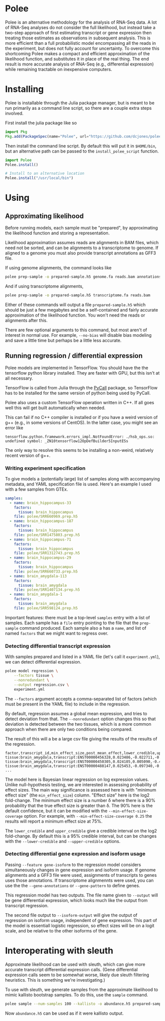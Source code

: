 
# Polee

Polee is an alternative methodology for the analysis of RNA-Seq data. A lot
of RNA-Seq analyses do not consider the full likelihood, but instead take
a two-step approach of first estimating transcript or gene expression then
treating those estimates as observations in subsequent analysis. This is more
efficient than a full probabilistic model encompassing all the reads in the
experiment, but does not fully account for uncertainty. To overcome this
shortcoming Polee makes a compact and efficient approximation of the likelihood
function, and substitutes it in place of the real thing. The end result is
more accurate analysis of RNA-Seq (e.g., differential expression) while
remaining tractable on inexpensive computers.


# Installing

Polee is installable through the Julia package manager, but is meant to be run
primarily as a command line script, so there are a couple extra steps involved.

First install the julia package like so
```julia
import Pkg
Pkg.add(PackageSpec(name="Polee", url="https://github.com/dcjones/polee.git"))
```

Then install the command line script. By default this will put it in
`$HOME/bin`, but an alternative path can be passed to the `install_polee_script` function.
```julia
import Polee
Polee.install()

# Install to an alternative location
Polee.install("/usr/local/bin")
```

# Using


## Approximating likelihood

Before running models, each sample must be "prepared", by approximating the
likelihood function and storing a representation.

Likelihood approximation assumes reads are alignments in BAM files, which
need not be sorted, and can be alignments to a transcriptome to genome. If
aligned to a genome you must also provide transcript annotations as GFF3
file.

If using genome alignments, the command looks like

```sh
polee prep-sample -o prepared-sample.h5 genome.fa reads.bam annotations.gff3
```

And if using transcriptome alignments,

```sh
polee prep-sample -o prepared-sample.h5 transcriptome.fa reads.bam
```

Either of these commands will output a file `prepared-sample.h5` which should
be just a few megabytes and be a self-contained and fairly accurate
approximation of the likelihood function. You won't need the reads or
alignments after this.

There are few optional arguments to this command, but most aren't of interest
in normal use. For example, `--no-bias` will disable bias modeling and save a
little time but perhaps be a little less accurate.

## Running regression / differential expression

Polee models are implemented in TensorFlow. You should have the the
tensorflow python library installed. They are faster with GPU, but this isn't
at all necessary.

TensorFlow is called from Julia through the [PyCall](https://github.com/JuliaPy/PyCall.jl)
package, so TensorFlow has to be installed for the same version of python being
used by PyCall.

Polee also uses a custom TensorFlow operation written in C++. If all goes well this will get
built automatically when needed.

This can fail if no C++ compiler is installed or if you have a weird version
of g++ (e.g., in some versions of CentOS). In the latter case, you might see
an error like
```
tensorflow.python.framework.errors_impl.NotFoundError: ./hsb_ops.so: undefined symbol: _ZN10tensorflow12OpDefBuilder5InputESs
```
The only way to resolve this seems to be installing a non-weird, relatively
recent version of g++.


### Writing experiment specification

To give models a (potentially large) list of samples along with accompanying
metadata, and YAML specification file is used. Here's an example I used with
a few samples from GTEx.

```yaml
samples:
  - name: brain_hippocampus-33
    factors:
      tissue: brain_hippocampus
    file: polee/SRR660969.prep.h5
  - name: brain_hippocampus-187
    factors:
      tissue: brain_hippocampus
    file: polee/SRR1475803.prep.h5
  - name: brain_hippocampus-71
    factors:
      tissue: brain_hippocampus
    file: polee/SRR1312743.prep.h5
  - name: brain_hippocampus-29
    factors:
      tissue: brain_hippocampus
    file: polee/SRR660733.prep.h5
  - name: brain_amygdala-113
    factors:
      tissue: brain_amygdala
    file: polee/SRR1407134.prep.h5
  - name: brain_amygdala-1
    factors:
      tissue: brain_amygdala
    file: polee/SRR598124.prep.h5
```

Important features: there must be a top-level `samples` entry with a list of
samples. Each sample has a `file` entry pointing to the file that the
`prep-sample` command produced. Each sample also a has a `name`, and list of
named `factors` that we might want to regress over.

### Detecting differential transcript expression

With samples prepared and listed in a YAML file (let's call it
`experiment.yml`), we can detect differential expression.

```sh
polee model regression \
    --factors tissue \
    --nonredundant \
    --output regression.csv \
    experiment.yml
```

The `--factors` argument accepts a comma-separated list of factors (which
must be present in the YAML file) to include in the regression.

By default, regression assumes a global mean expression, and tries to detect
deviation from that. The `--nonredundant` option changes this so that
deviation is detected between the two tissues, which is a more common
approach when there are only two conditions being compared.

The result of this will a be a large csv file giving the results of the
results of the regression.

```csv
factor,transcript_id,min_effect_size,post_mean_effect,lower_credible,upper_credible
tissue:brain_amygdala,transcript:ENST00000456328,0.023486,-0.022711,-0.435812,0.390389
tissue:brain_amygdala,transcript:ENST00000450305,0.024105,0.005090,-0.420567,0.430748
tissue:brain_amygdala,transcript:ENST00000488147,0.025453,-0.097340,-0.482681,0.288001
...
```

The model here is Bayesian linear regression on log expression values. Unlike
null-hypothesis testing, we are interested in assessing probability of effect
sizes. The main way significance is assessed here is with "minimum effect
size" (the `min_effect_size`) column. "Effect size" here is the log2
fold-change. The minimum effect size is a number δ where there is a 90%
probability that the true effect size is greater than δ. The 90% here is the
default confidence, but it can be modified with the
`--min-effect-size-coverage` option. For example, with
`--min-effect-size-coverage 0.25` the results will report a minimum effect
size at 75%.

The `lower_credible` and `upper_credible` give a credible interval on the
log2 fold-change. By default this is a 95% credible interval, but can be
changes with the `--lower-credible` and `--upper-credible` options.

### Detecting differential gene expression and isoform usage

Passing `--feature gene-isoform` to the regression model considers
simultaneously changes in gene expression and isoform usage. If genome
alignments and a GFF3 file were used, assignments of transcripts to genes
uses those annotations. If transcriptome alignmennts were used, you can use the
the `--gene-annotations` or `--gene-pattern` to define genes.

This regression model has two outputs. The file name given to `--output` will
be gene differential expression, which looks much like the output from
transcript regression.

The second file output to `--isoform-output` will give the output of
regression on isoform usage, independent of gene expression. This part of the
model is essentiall logistic regression, so effect sizes will be on a logit scale,
and be relative to the other isoforms of the gene.

# Interoperating with sleuth

Approximate likelihood can be used with sleuth, which can give more accurate
transcript differential expression calls. (Gene differential expression calls
seem to be somewhat worse, likely due sleuth filtering heuristics. This is
something we're investigating.)

To use with sleuth, we generate samples from the approximate likelihood to
mimic kallisto bootstrap samples. To do this, use the `sample` command.

```sh
polee sample --num-samples 100 --kallisto -o abundance.h5 prepared-sample.h5
```

Now `abundance.h5` can be used as if it were kallisto output.
